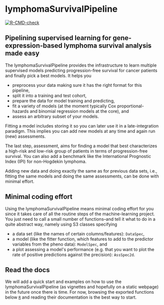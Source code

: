 # lymphomaSurvivalPipeline

  <!-- badges: start -->

  [![R-CMD-check](https://github.com/lgessl/lymphomaSurvivalPipeline/actions/workflows/R-CMD-check.yaml/badge.svg)](https://github.com/lgessl/lymphomaSurvivalPipeline/actions/workflows/R-CMD-check.yaml)

  <!-- badges: end -->

## Pipelining supervised learning for gene-expression-based lymphoma survival analysis made easy

The lymphomaSurvivalPipeline provides the infrastructure to learn multiple supervised models predicting progression-free survival for cancer patients and finally pick a best models. It helps you

- preprocess your data making sure it has the right format for this pipeline,
- split it into a training and test cohort,
- prepare the data for model training and predicting,
- fit a variety of models (at the moment typically Cox proportional-hazards and binomial regression models at the core), and
- assess an arbitrary subset of your models.

Fitting a model includes storing it so you can later use it in a late-integration paradigm. This implies you can add new models at any time and again run (new) assessments.

The last step, assessment, aims for finding a model that best characterizes a high-risk and low-risk group of patients in terms of progression-free survival. You can also add a benchmark like the International Prognostic Index (IPI) for non-Hogdekin lymphoma.

Adding new data and doing exactly the same as for previous data sets, i.e., fitting the same models and doing the same assessments, can be done with minimal effort.

## Minimal coding effort

Using the lymphomaSurvivalPipeline means minimal coding effort for you since it takes care of all the routine steps of the machine-learning project. You just need to call a small number of functions–and tell it what to do in a quite abstract way, namely using S3 classes specifying

- a data set (like the names of certain columns/features): `DataSpec`,
- a model (like the fitter function, which features to add to the predictor variables from the pheno data): `ModelSpec`, and
- a plot assessing a model's performance (e.g. that you want to plot the rate of positive predictions against the precision): `AssSpec2d`.

## Read the docs

We will add a quick start and examples on how to use the lymphomaSurvivalPipeline (as vignettes and hopefully on a static webpage) in the future once there is time. For now, browsing the exported functions below [`R`](R) and reading their documentation is the best way to start. 